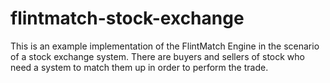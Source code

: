 # flintmatch-stock-exchange

This is an example implementation of the FlintMatch Engine in the scenario of a stock exchange system. There are buyers and sellers of stock who need a system to match them up in order to perform the trade.
